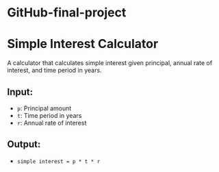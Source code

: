 # GitHub-final-project
# Simple Interest Calculator  
A calculator that calculates simple interest given principal, annual rate of interest, and time period in years.  

## Input:  
- `p`: Principal amount  
- `t`: Time period in years  
- `r`: Annual rate of interest  

## Output:  
- `simple interest = p * t * r`  
